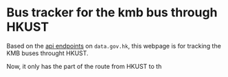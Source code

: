 # Bus tracker for the kmb bus through HKUST
Based on the [api endpoints](https://data.gov.hk/en-data/dataset/hk-td-tis_21-etakmb) on `data.gov.hk`, this webpage is for tracking the KMB buses throught HKUST.

Now, it only has the part of the route from HKUST to th